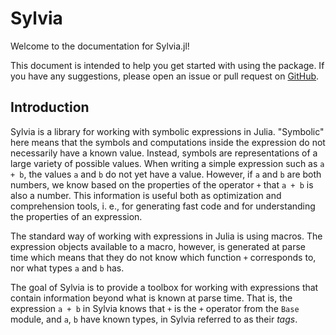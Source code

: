 # Sylvia

Welcome to the documentation for Sylvia.jl!

This document is intended to help you get started with using the
package.  If you have any suggestions, please open an issue or pull
request on [GitHub](https://github.com/dalum/Sylvia.jl).

## Introduction

Sylvia is a library for working with symbolic expressions in Julia.
"Symbolic" here means that the symbols and computations inside the
expression do not necessarily have a known value.  Instead, symbols
are representations of a large variety of possible values.  When
writing a simple expression such as `a + b`, the values `a` and `b` do
not yet have a value.  However, if `a` and `b` are both numbers, we
know based on the properties of the operator `+` that `a + b` is also
a number.  This information is useful both as optimization and
comprehension tools, i. e., for generating fast code and for
understanding the properties of an expression.

The standard way of working with expressions in Julia is using macros.
The expression objects available to a macro, however, is generated at
parse time which means that they do not know which function `+`
corresponds to, nor what types `a` and `b` has.

The goal of Sylvia is to provide a toolbox for working with
expressions that contain information beyond what is known at parse
time.  That is, the expression `a + b` in Sylvia knows that `+` is the
`+` operator from the `Base` module, and `a`, `b` have known types, in
Sylvia referred to as their *tags*.

